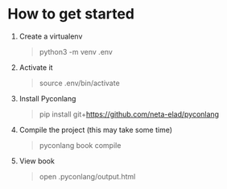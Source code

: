 # How to get started

1. Create a virtualenv
    > python3 -m venv .env

1. Activate it
    > source .env/bin/activate

1. Install Pyconlang
    > pip install git+https://github.com/neta-elad/pyconlang

1. Compile the project (this may take some time)
    > pyconlang book compile

1. View book
    > open .pyconlang/output.html